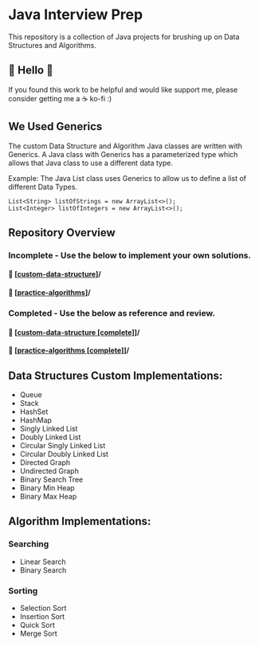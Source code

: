 # Java Interview Prep
This repository is a collection of Java projects for brushing up on Data Structures and Algorithms.

## 👋 Hello 👋
If you found this work to be helpful and would like support me, please consider getting me a ☕ ko-fi :)

## We Used Generics
The custom Data Structure and Algorithm Java classes are written with Generics. 
A Java class with Generics has a parameterized type which allows that Java class to use a different data type. 

Example: The Java List class uses Generics to allow us to define a list of different Data Types. 
```Java:
List<String> listOfStrings = new ArrayList<>();
List<Integer> listOfIntegers = new ArrayList<>();
```

## Repository Overview
### Incomplete - Use the below to implement your own solutions.
#### 🎯 \[[custom-data-structure](https://github.com/yuelchen/java-interview-prep/tree/main/custom-data-structure)\]/
#### 🎯 \[[practice-algorithms](https://github.com/yuelchen/java-interview-prep/tree/main/practice-algorithms)\]/

### Completed - Use the below as reference and review. 
#### 🎯 \[[custom-data-structure \[complete\]](https://github.com/yuelchen/java-interview-prep/tree/main/custom-data-structure%20%5Bcomplete%5D)\]/
#### 🎯 \[[practice-algorithms \[complete\]](https://github.com/yuelchen/java-interview-prep/tree/main/practice-algorithms%20%5Bcomplete%5D)\]/

## Data Structures Custom Implementations:
- Queue 
- Stack 
- HashSet
- HashMap
- Singly Linked List
- Doubly Linked List
- Circular Singly Linked List
- Circular Doubly Linked List
- Directed Graph
- Undirected Graph
- Binary Search Tree
- Binary Min Heap
- Binary Max Heap

## Algorithm Implementations:
### Searching 
- Linear Search
- Binary Search
### Sorting
- Selection Sort
- Insertion Sort
- Quick Sort
- Merge Sort
